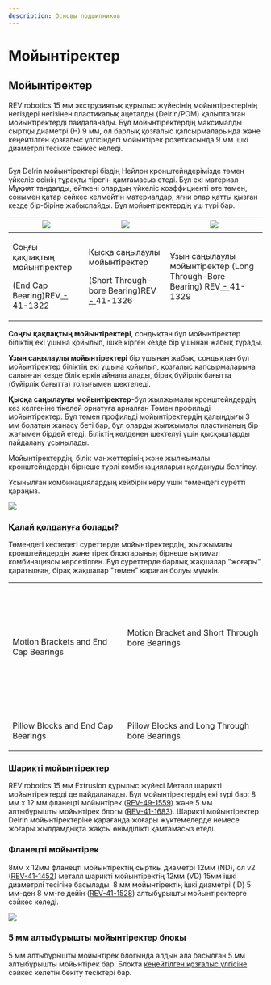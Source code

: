 ```yaml
---
description: Основы подшипников
---
```


# Мойынтіректер

## Мойынтіректер

REV robotics 15 мм экструзиялық құрылыс жүйесінің мойынтіректерінің негіздері негізінен пластикалық ацеталды (Delrin/POM) қалыпталған мойынтіректерді пайдаланады. Бұл мойынтіректердің максималды сыртқы диаметрі (Н) 9 мм, ол барлық қозғалыс қапсырмаларында және кеңейтілген қозғалыс үлгісіндегі мойынтірек розеткасында 9 мм ішкі диаметрлі тесікке сәйкес келеді.

<figure><img src="https://2589213514-files.gitbook.io/~/files/v0/b/gitbook-legacy-files/o/assets%2F-M5yw0n8IneF5-9ybLjT%2F-Mkxkzj3VzHTqtybzWsQ%2F-Mkxmv2od9A657KZNo4a%2Fplastic%20bearing%20in%20a%20motion%20bracket.png?alt=media&#x26;token=213fee9a-7682-44ce-ae7f-914da4ecc1e0" alt=""><figcaption></figcaption></figure>

Бұл Delrin мойынтіректері біздің Нейлон кронштейндерімізде төмен үйкеліс осінің тұрақты тірегін қамтамасыз етеді. Бұл екі материал Мұқият таңдалды, өйткені олардың үйкеліс коэффициенті өте төмен, сонымен қатар сәйкес келмейтін материалдар, яғни олар қатты қызған кезде бір-біріне жабыспайды. Бұл мойынтіректердің үш түрі бар.



| ​![](https://2589213514-files.gitbook.io/\~/files/v0/b/gitbook-legacy-files/o/assets%2F-M5yw0n8IneF5-9ybLjT%2F-MlCIFUwCJBl2HISGNZs%2F-MlCL949NGGb6ZaGIOUF%2Fend%20cap%20bearing%20REV-41-1322%20-%20screen%20shot.png?alt=media\&token=681fccb5-80eb-4219-a962-afa37e0cf610)​ | ​![](https://2589213514-files.gitbook.io/\~/files/v0/b/gitbook-legacy-files/o/assets%2F-M5yw0n8IneF5-9ybLjT%2F-MlCIFUwCJBl2HISGNZs%2F-MlCLCfizWXskf8U7XBZ%2FShort%20Through-bore%20Bearing%20REV-41-1326%20-%20screen%20shot.png?alt=media\&token=118c860d-6805-4aa0-9934-0d3388d942b2)​ | ​![](https://2589213514-files.gitbook.io/\~/files/v0/b/gitbook-legacy-files/o/assets%2F-M5yw0n8IneF5-9ybLjT%2F-MlCIFUwCJBl2HISGNZs%2F-MlCLGTvVNkC\_1HO6Cb-%2FLong%20Through-Bore%20Bearing%20REV-41-1329%20-%20screen%20shot.png?alt=media\&token=672485f3-38b4-4735-9ba1-2548f76e5607)​ |
| ----------------------------------------------------------------------------------------------------------------------------------------------------------------------------------------------------------------------------------------------------------------------------- | ---------------------------------------------------------------------------------------------------------------------------------------------------------------------------------------------------------------------------------------------------------------------------------------- | ---------------------------------------------------------------------------------------------------------------------------------------------------------------------------------------------------------------------------------------------------------------------------------------- |
| <p>Соңғы  қақпақтың мойынтіректер </p><p>(End Cap Bearing) ​REV<a href="https://www.revrobotics.com/rev-41-1322/"> - </a>41-1322</p>                                                                                                                                          | <p>Қысқа саңылаулы мойынтіректер </p><p>(Short Through-bore Bearing) ​REV<a href="https://www.revrobotics.com/rev-41-1326/"> - </a>41-1326</p>                                                                                                                                           | Ұзын саңылаулы мойынтіректер (Long Through-Bore Bearing) REV[ - ](https://www.revrobotics.com/rev-41-1329/)41-1329                                                                                                                                                                       |

**Соңғы қақпақтың мойынтіректері**, сондықтан бұл мойынтіректер біліктің екі ұшына қойылып, ішке кірген кезде бір ұшынан жабық тұрады.

**Ұзын саңылаулы мойынтіректері** бір ұшынан жабық, сондықтан бұл мойынтіректер біліктің екі ұшына қойылып, қозғалыс қапсырмаларына салынған кезде білік еркін айнала алады, бірақ бүйірлік бағытта (бүйірлік бағытта) толығымен шектеледі.

**Қысқа саңылаулы мойынтіректер**-бұл жылжымалы кронштейндердің кез келгеніне тікелей орнатуға арналған Төмен профильді мойынтіректер. Бұл төмен профильді мойынтіректердің қалыңдығы 3 мм болатын жанасу беті бар, бұл оларды жылжымалы пластинаның бір жағымен бірдей етеді. Біліктің көлденең шектелуі үшін қысқыштарды пайдалану ұсынылады.

Мойынтіректердің, білік манжеттерінің және жылжымалы кронштейндердің бірнеше түрлі комбинацияларын қолдануды белгілеу.

&#x20;Ұсынылған комбинациялардың кейбірін көру үшін төмендегі суретті қараңыз.

![](https://2589213514-files.gitbook.io/\~/files/v0/b/gitbook-legacy-files/o/assets%2F-M5yw0n8IneF5-9ybLjT%2F-MlCLQgDzCiBpglVv2vu%2F-MlCLkL1xnXwOPVwocfK%2Fbearing%20assembly%20recommendations.png?alt=media\&token=88829970-5afa-4da6-ae43-bf60c7471714)

### Қалай қолдануға болады?

Төмендегі кестедегі суреттерде мойынтіректердің, жылжымалы кронштейндердің және тірек блоктарының бірнеше ықтимал комбинациясы көрсетілген. Бұл суреттерде барлық жақшалар "жоғары" қаратылған, бірақ жақшалар "төмен" қараған болуы мүмкін.

|                                                                                                                                                                                                                                                                                                                                                    |                                                                                                                                                                                                                                                                                                                                                        |
| -------------------------------------------------------------------------------------------------------------------------------------------------------------------------------------------------------------------------------------------------------------------------------------------------------------------------------------------------- | ------------------------------------------------------------------------------------------------------------------------------------------------------------------------------------------------------------------------------------------------------------------------------------------------------------------------------------------------------ |
| <p>​</p><p><img src="https://2589213514-files.gitbook.io/~/files/v0/b/gitbook-x-prod.appspot.com/o/spaces%2FH9K1InCLC1ZxIkdPJt31%2Fuploads%2FulmXbl9D67ww1HWGOY5u%2Fmotionbracket-endcapbearing.png?alt=media&#x26;token=c50b8d52-f304-47a3-80c2-8fc7043a5cf4" alt="" data-size="original"></p><p>​</p><p>Motion Brackets and End Cap Bearings</p> | <p>​</p><p><img src="https://2589213514-files.gitbook.io/~/files/v0/b/gitbook-x-prod.appspot.com/o/spaces%2FH9K1InCLC1ZxIkdPJt31%2Fuploads%2Fc3o2owZ4gmTGf2QwpyPg%2FShortBearingWithMotionBracket.png?alt=media&#x26;token=5085fae8-7c3c-47ea-8e46-4d1f14d6fab6" alt="" data-size="original"></p><p>Motion Bracket and Short Through bore Bearings</p> |
| <p>​</p><p><img src="https://2589213514-files.gitbook.io/~/files/v0/b/gitbook-x-prod.appspot.com/o/spaces%2FH9K1InCLC1ZxIkdPJt31%2Fuploads%2FxY8tAIBm4oUgXgeD0lyt%2FPillowBlockWithEndCap.png?alt=media&#x26;token=c4f4dfcf-1c33-4da1-a665-668f2983545c" alt="" data-size="original"></p><p>​</p><p>Pillow Blocks and End Cap Bearings</p>         | <p>​</p><p><img src="https://2589213514-files.gitbook.io/~/files/v0/b/gitbook-x-prod.appspot.com/o/spaces%2FH9K1InCLC1ZxIkdPJt31%2Fuploads%2FQjoClXhG5Hgji0uk96nx%2Fpillowblocklongtbb.svg?alt=media&#x26;token=8f400283-5ac5-407d-8c6c-aab70c0b2171" alt="" data-size="original"></p><p>​</p><p>Pillow Blocks and Long Through bore Bearings</p>      |

### Шарикті мойынтіректер

REV robotics 15 мм Extrusion құрылыс жүйесі Металл шарикті мойынтіректерді де пайдаланады. Бұл мойынтіректердің екі түрі бар: 8 мм x 12 мм фланецті мойынтірек ([REV-49-1559](https://www.revrobotics.com/rev-49-1559/)) және 5 мм алтыбұрышты мойынтірек блогы ([REV-41-1683](https://www.revrobotics.com/rev-41-1683/)). Шарикті мойынтіректер Delrin мойынтіректеріне қарағанда жоғары жүктемелерде немесе жоғары жылдамдықта жақсы өнімділікті қамтамасыз етеді.

### Фланецті мойынтірек

8мм x 12мм фланецті мойынтіректің сыртқы диаметрі 12мм (ND), ол v2 ([REV-41-1452](https://www.revrobotics.com/rev-41-1452/)) металл шарикті мойынтіректің 12мм (VD) 15мм ішкі диаметрлі тесігіне басылады. 8 мм мойынтіректің ішкі диаметрі (ID) 5 мм-ден 8 мм-ге дейін ([REV-41-1528](https://www.revrobotics.com/rev-41-1528/)) алтыбұрышты мойынтіректерге сәйкес келеді.

![](https://2589213514-files.gitbook.io/\~/files/v0/b/gitbook-legacy-files/o/assets%2F-M5yw0n8IneF5-9ybLjT%2F-MD0Qhe4npLHL\_5R9qzY%2F-MD0cnfOBDBcvf2MRbRO%2FREV-41-1452%20Assembly\_Exploded\_Gitbook.svg?alt=media\&token=4a45bd66-9fa5-4b28-a881-1e89818b6f9a)

### 5 мм алтыбұрышты мойынтіректер блокы

5 мм алтыбұрышты мойынтірек блогында алдын ала басылған 5 мм алтыбұрышты мойынтірек бар. Блокта [кеңейтілген қозғалыс үлгісіне](https://docs.revrobotics.com/duo-build/building-materials/structure#extended-motion-pattern) сәйкес келетін бекіту тесіктері бар.
